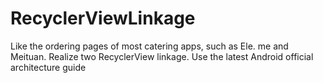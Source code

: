 # RecyclerViewLinkage
Like the ordering pages of most catering apps, such as Ele. me and Meituan.  Realize two RecyclerView linkage. Use the latest Android official architecture guide 
